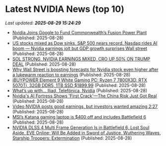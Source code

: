 # Latest NVIDIA News (top 10)
_Last updated: **2025-08-29 15:24:29**_

- [Nvidia Joins Google to Fund Commonwealth’s Fusion Power Plant](https://biztoc.com/x/51955b97e95c2d9d) (Published: 2025-08-28)
- [US stocks mixed as Dow sinks, S&P 500 nears record, Nasdaq rides AI boom — Nvidia earnings jolt but GDP growth surprises Wall street](https://economictimes.indiatimes.com/news/international/us/us-stocks-mixed-as-dow-sinks-sp-500-nears-record-nasdaq-rides-ai-boom-nvidia-earnings-jolt-but-gdp-growth-surprises-wall-street/articleshow/123567135.cms) (Published: 2025-08-28)
- [SOL STRONG, NVIDIA EARNINGS MIXED, CRO UP 50% ON TRUMP DEAL](https://decrypt.co/videos/interviews/PRUYO61s/sol-strong-nvidia-earnings-mixed-cro-up-50-on-trump-deal) (Published: 2025-08-28)
- [Why Wall Street is boosting forecasts for Nvidia stock even higher after a lukewarm reaction to earnings](https://www.businessinsider.com/nvidia-stock-price-nvda-outlook-wall-street-forecast-q2-earnings-2025-8) (Published: 2025-08-28)
- [iBUYPOWER Element 9 White Gaming PC: Ryzen 7 7800X3D, RTX 5070Ti, 32GB DDR5, 1TB SSD $1899.99](https://slickdeals.net/f/18562861-ibuypower-element-9-white-gaming-pc-ryzen-7-7800x3d-rtx-5070ti-32gb-ddr5-1tb-ssd-1899-99) (Published: 2025-08-28)
- [What’s up with… Iliad, Telefónica, Nvidia](https://www.telecomtv.com/content/access-evolution/what-s-up-with-iliad-telef-nica-nvidia-53710/) (Published: 2025-08-28)
- [Nvidia's AI Fortress Shows 'First Crack'—The China Risk Just Got Real](https://biztoc.com/x/2eeb2170ce103200) (Published: 2025-08-28)
- [Video
NVIDIA posts good earnings, but investors wanted amazing
2:27](https://biztoc.com/x/f03f469ef5f441c1) (Published: 2025-08-28)
- [MSI’s Katana gaming laptop is $400 off and includes Battlefield 6](https://www.theverge.com/tech/767400/msi-gaming-laptop-rtx-5070-sony-xm5-oled-deal-sale) (Published: 2025-08-28)
- [NVIDIA DLSS 4 Multi Frame Generation Is in Battlefield 6, Lost Soul Aside, EVE Online; Will Be Added in Sword of Justice, Wuthering Waves, Starship Troopers: Extermination](https://wccftech.com/nvidia-dlss-4-multi-frame-generation-is-in-battlefield-6-lost-soul-aside-eve-online-will-be-added-in-sword-of-justice-wuthering-waves-starship-troopers-extermination/) (Published: 2025-08-28)

